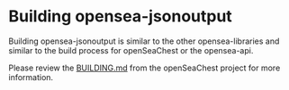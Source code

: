 # Building opensea-jsonoutput

Building opensea-jsonoutput is similar to the other opensea-libraries and similar to the build process for openSeaChest or the opensea-api.

Please review the [BUILDING.md](https://github.com/Seagate/openSeaChest/blob/develop/BUILDING.md) from the openSeaChest project for more information.
